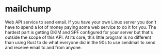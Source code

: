# mailchump

Web API service to send email. If you have your own Linux server you don't have to spend a lot of money paying some web service to do it for you. The hardest part is getting DKIM and SPF configured for your server but that's outside the scope of this API. At its core, this little program is no different than using Rust to do what everyone did in the 90s to use sendmail to send and receive email to and from anyone.
